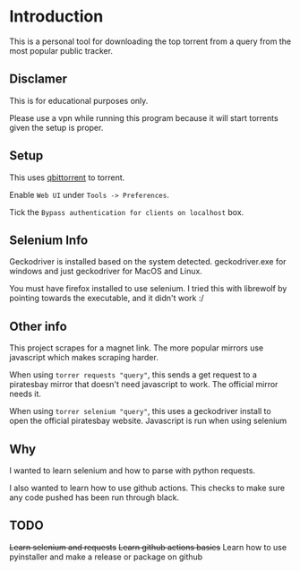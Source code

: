 # Introduction

This is a personal tool for downloading the top torrent from a query from
the most popular public tracker.

## Disclamer 

This is for educational purposes only.

Please use a vpn while running this program because it will start torrents
given the setup is proper.

## Setup

This uses [qbittorrent](https://www.qbittorrent.org/) to torrent.

Enable `Web UI` under `Tools -> Preferences`.

Tick the `Bypass authentication for clients on localhost` box.

## Selenium Info

Geckodriver is installed based on the system detected. geckodriver.exe for windows and
just geckodriver for MacOS and Linux.

You must have firefox installed to use selenium. I tried this with librewolf by pointing
towards the executable, and it didn't work :/

## Other info

This project scrapes for a magnet link. The more popular mirrors use javascript which
makes scraping harder.

When using `torrer requests "query"`, this sends a get request to a piratesbay mirror
that doesn't need javascript to work. The official mirror needs it.

When using `torrer selenium "query"`, this uses a geckodriver install to open the
official piratesbay website. Javascript is run when using selenium

## Why

I wanted to learn selenium and how to parse with python requests.

I also wanted to learn how to use github actions. This checks to make
sure any code pushed has been run through black.

## TODO

~~Learn selenium and requests~~
~~Learn github actions basics~~
Learn how to use pyinstaller and make a release or package on github